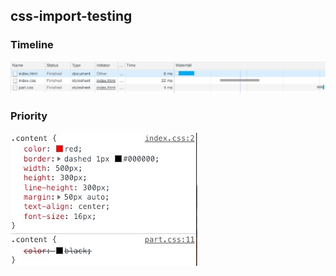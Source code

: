 ## css-import-testing

### Timeline
![timeline](./images/timeline.png)

### Priority
![priority](./images/priority.png)